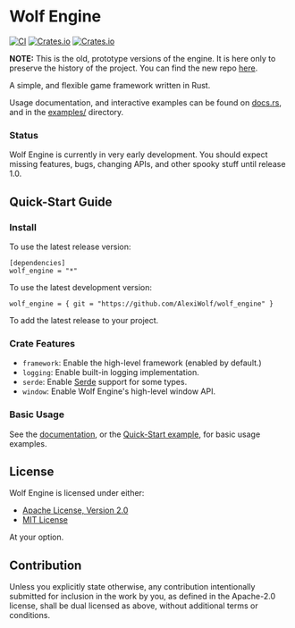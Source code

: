 # Wolf Engine

[![CI](https://github.com/AlexiWolf/wolf_engine/actions/workflows/ci.yml/badge.svg)](https://github.com/AlexiWolf/wolf_engine/actions/workflows/ci.yml)
[![Crates.io](https://img.shields.io/crates/l/wolf_engine)](https://github.com/AlexiWolf/wolf_engine#license)
[![Crates.io](https://img.shields.io/crates/v/wolf_engine)](https://crates.io/crates/wolf_engine)

**NOTE:**  This is the old, prototype versions of the engine.  It is here
only to preserve the history of the project.  You can find the new repo
[here](https://github.com/AlexiWolf/wolf_engine).

A simple, and flexible game framework written in Rust.

Usage documentation, and interactive examples can be found on 
[docs.rs](https://docs.rs/wolf_engine/latest/), and in the 
[examples/](examples/) directory.

### Status

Wolf Engine is currently in very early development.  You should expect missing
features, bugs, changing APIs, and other spooky stuff until release 1.0.

## Quick-Start Guide

### Install

To use the latest release version:

```
[dependencies]
wolf_engine = "*"
```

To use the latest development version:

```
wolf_engine = { git = "https://github.com/AlexiWolf/wolf_engine" }
```

To add the latest release to your project.

### Crate Features

- `framework`: Enable the high-level framework (enabled by default.)
- `logging`: Enable built-in logging implementation.
- `serde`: Enable [Serde](https://crates.io.crates/serde) support for some 
           types. 
- `window`: Enable Wolf Engine's high-level window API.

### Basic Usage

See the [documentation](https://docs.rs/wolf_engine/latest), or the 
[Quick-Start example](examples/core_engine_basics.rs), for basic usage 
examples.

## License

Wolf Engine is licensed under either:

- [Apache License, Version 2.0](LICENSE-APACHE)
- [MIT License](LICENSE-MIT)

At your option.

## Contribution

Unless you explicitly state otherwise, any contribution intentionally
submitted for inclusion in the work by you, as defined in the Apache-2.0 
license, shall be dual licensed as above, without additional terms or 
conditions.


